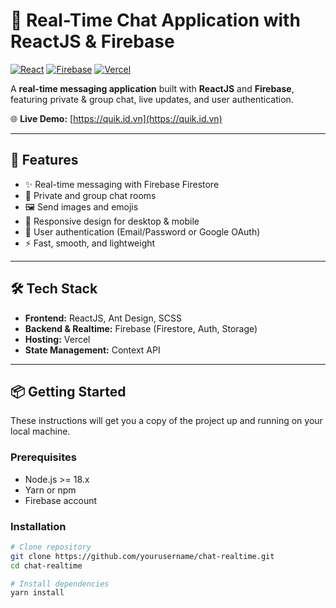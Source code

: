 # 💬 Real-Time Chat Application with ReactJS & Firebase

[![React](https://img.shields.io/badge/React-18-blue?logo=react&logoColor=white)](https://reactjs.org/)
[![Firebase](https://img.shields.io/badge/Firebase-FFCA28?logo=firebase&logoColor=black)](https://firebase.google.com/)
[![Vercel](https://img.shields.io/badge/Deploy-Vercel-000?logo=vercel&logoColor=white)](https://vercel.com/)

A **real-time messaging application** built with **ReactJS** and **Firebase**, featuring private & group chat, live updates, and user authentication.

🌐 **Live Demo:** [https://quik.id.vn](https://quik.id.vn)

---

## 🚀 Features

- ✨ Real-time messaging with Firebase Firestore
- 👥 Private and group chat rooms
- 🖼 Send images and emojis
- 📍 Responsive design for desktop & mobile
- 🔐 User authentication (Email/Password or Google OAuth)
- ⚡ Fast, smooth, and lightweight

---

## 🛠️ Tech Stack

- **Frontend:** ReactJS, Ant Design, SCSS
- **Backend & Realtime:** Firebase (Firestore, Auth, Storage)
- **Hosting:** Vercel
- **State Management:** Context API

---

## 📦 Getting Started

These instructions will get you a copy of the project up and running on your local machine.

### Prerequisites

- Node.js >= 18.x
- Yarn or npm
- Firebase account

### Installation

```bash
# Clone repository
git clone https://github.com/yourusername/chat-realtime.git
cd chat-realtime

# Install dependencies
yarn install
